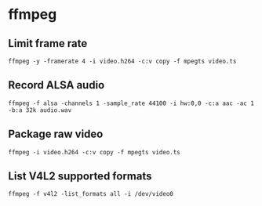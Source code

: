 # ffmpeg

## Limit frame rate

`ffmpeg -y -framerate 4 -i video.h264 -c:v copy -f mpegts video.ts`

## Record ALSA audio

`ffmpeg -f alsa -channels 1 -sample_rate 44100 -i hw:0,0 -c:a aac -ac 1 -b:a 32k audio.wav`

## Package raw video

`ffmpeg -i video.h264 -c:v copy -f mpegts video.ts`

## List V4L2 supported formats

`ffmpeg -f v4l2 -list_formats all -i /dev/video0`
